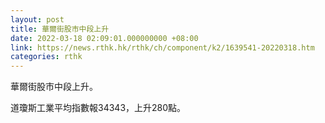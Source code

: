 ```yaml
---
layout: post
title: 華爾街股市中段上升
date: 2022-03-18 02:09:01.000000000 +08:00
link: https://news.rthk.hk/rthk/ch/component/k2/1639541-20220318.htm
categories: rthk
---
```


華爾街股市中段上升。

道瓊斯工業平均指數報34343，上升280點。
